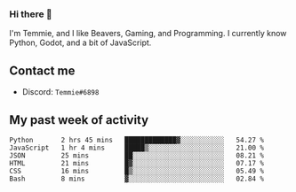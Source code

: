 ### Hi there 👋
I'm Temmie, and I like Beavers, Gaming, and Programming. I currently know Python, Godot, and a bit of JavaScript.

## Contact me
* Discord: `Temmie#6898`

## My past week of activity
<!--START_SECTION:waka-->

```text
Python       2 hrs 45 mins   █████████████▓░░░░░░░░░░░   54.27 %
JavaScript   1 hr 4 mins     █████▒░░░░░░░░░░░░░░░░░░░   21.00 %
JSON         25 mins         ██░░░░░░░░░░░░░░░░░░░░░░░   08.21 %
HTML         21 mins         █▓░░░░░░░░░░░░░░░░░░░░░░░   07.17 %
CSS          16 mins         █▒░░░░░░░░░░░░░░░░░░░░░░░   05.49 %
Bash         8 mins          ▓░░░░░░░░░░░░░░░░░░░░░░░░   02.84 %
```

<!--END_SECTION:waka-->
